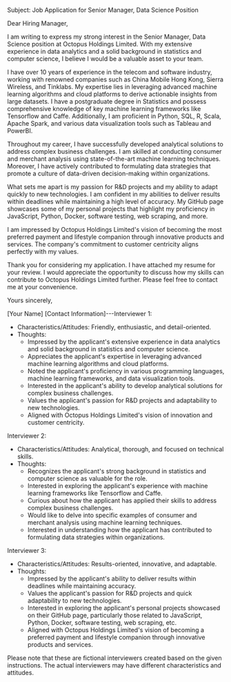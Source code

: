 Subject: Job Application for Senior Manager, Data Science Position

Dear Hiring Manager,

I am writing to express my strong interest in the Senior Manager, Data Science position at Octopus Holdings Limited. With my extensive experience in data analytics and a solid background in statistics and computer science, I believe I would be a valuable asset to your team.

I have over 10 years of experience in the telecom and software industry, working with renowned companies such as China Mobile Hong Kong, Sierra Wireless, and Tinklabs. My expertise lies in leveraging advanced machine learning algorithms and cloud platforms to derive actionable insights from large datasets. I have a postgraduate degree in Statistics and possess comprehensive knowledge of key machine learning frameworks like Tensorflow and Caffe. Additionally, I am proficient in Python, SQL, R, Scala, Apache Spark, and various data visualization tools such as Tableau and PowerBI.

Throughout my career, I have successfully developed analytical solutions to address complex business challenges. I am skilled at conducting consumer and merchant analysis using state-of-the-art machine learning techniques. Moreover, I have actively contributed to formulating data strategies that promote a culture of data-driven decision-making within organizations.

What sets me apart is my passion for R&D projects and my ability to adapt quickly to new technologies. I am confident in my abilities to deliver results within deadlines while maintaining a high level of accuracy. My GitHub page showcases some of my personal projects that highlight my proficiency in JavaScript, Python, Docker, software testing, web scraping, and more.

I am impressed by Octopus Holdings Limited's vision of becoming the most preferred payment and lifestyle companion through innovative products and services. The company's commitment to customer centricity aligns perfectly with my values.

Thank you for considering my application. I have attached my resume for your review. I would appreciate the opportunity to discuss how my skills can contribute to Octopus Holdings Limited further. Please feel free to contact me at your convenience.

Yours sincerely,

[Your Name]
[Contact Information]---Interviewer 1:
- Characteristics/Attitudes: Friendly, enthusiastic, and detail-oriented.
- Thoughts:
  - Impressed by the applicant's extensive experience in data analytics and solid background in statistics and computer science.
  - Appreciates the applicant's expertise in leveraging advanced machine learning algorithms and cloud platforms.
  - Noted the applicant's proficiency in various programming languages, machine learning frameworks, and data visualization tools.
  - Interested in the applicant's ability to develop analytical solutions for complex business challenges.
  - Values the applicant's passion for R&D projects and adaptability to new technologies.
  - Aligned with Octopus Holdings Limited's vision of innovation and customer centricity.

Interviewer 2:
- Characteristics/Attitudes: Analytical, thorough, and focused on technical skills.
- Thoughts:
  - Recognizes the applicant's strong background in statistics and computer science as valuable for the role.
  - Interested in exploring the applicant's experience with machine learning frameworks like Tensorflow and Caffe.
  - Curious about how the applicant has applied their skills to address complex business challenges.
  - Would like to delve into specific examples of consumer and merchant analysis using machine learning techniques.
  - Interested in understanding how the applicant has contributed to formulating data strategies within organizations.

Interviewer 3:
- Characteristics/Attitudes: Results-oriented, innovative, and adaptable.
- Thoughts:
  - Impressed by the applicant's ability to deliver results within deadlines while maintaining accuracy.
  - Values the applicant's passion for R&D projects and quick adaptability to new technologies.
  - Interested in exploring the applicant's personal projects showcased on their GitHub page, particularly those related to JavaScript, Python, Docker, software testing, web scraping, etc.
  - Aligned with Octopus Holdings Limited's vision of becoming a preferred payment and lifestyle companion through innovative products and services.

Please note that these are fictional interviewers created based on the given instructions. The actual interviewers may have different characteristics and attitudes.